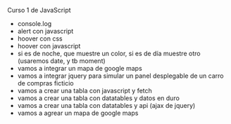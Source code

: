 Curso 1 de JavaScript

-   console.log
-   alert con javascript
-    hoover con css
-   hoover con javascript
-   si es de noche, que muestre un color, si es de día muestre otro (usaremos date, y tb moment)
- vamos a integrar un mapa de google maps
- vamos a integrar jquery para simular un panel desplegable de un carro de compras ficticio
- vamos a crear una tabla con javascript y fetch
- vamos a crear una tabla con datatables y datos en duro
- vamos a crear una tabla con datatables y api (ajax de jquery)
- vamos a agrear un mapa de google maps